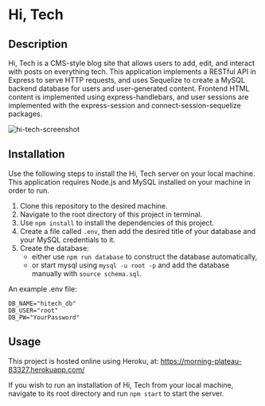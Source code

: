 # Hi, Tech

## Description

Hi, Tech is a CMS-style blog site that allows users to add, edit, and interact with posts on everything tech. This application implements a RESTful API in Express to serve HTTP requests, and uses Sequelize to create a MySQL backend database for users and user-generated content. Frontend HTML content is implemented using express-handlebars, and user sessions are implemented with the express-session and connect-session-sequelize packages.

![hi-tech-screenshot](https://user-images.githubusercontent.com/59624292/111282887-b67f1780-85fb-11eb-8bec-92fc3b24229e.png)


## Installation

Use the following steps to install the Hi, Tech server on your local machine. This application requires Node.js and MySQL installed on your machine in order to run.

1. Clone this repository to the desired machine.
2. Navigate to the root directory of this project in terminal.
3. Use ``` npm install ``` to install the dependencies of this project.
4. Create a file called ``` .env ```, then add the desired title of your database and your MySQL credentials to it.
5. Create the database:
    - either use ``` npm run database ``` to construct the database automatically,
    - or start mysql using ``` mysql -u root -p ``` and add the database manually with ``` source schema.sql ```.

An example .env file:
```
DB_NAME="hitech_db"
DB_USER="root"
DB_PW="YourPassword"
```


## Usage

This project is hosted online using Heroku, at:
https://morning-plateau-83327.herokuapp.com/

If you wish to run an installation of Hi, Tech from your local machine, navigate to its root directory and run ``` npm start ``` to start the server.